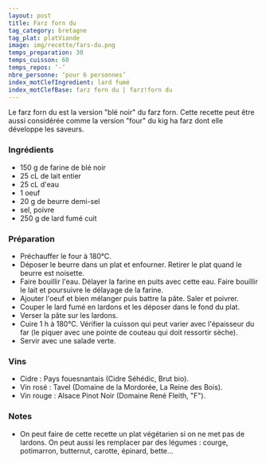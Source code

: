 ```yaml
---
layout: post
title: Farz forn du
tag_category: bretagne
tag_plat: platViande
image: img/recette/fars-du.png
temps_preparation: 30
temps_cuisson: 60
temps_repos: ‘-‘
nbre_personne: ‘pour 6 personnes’
index_motClefIngredient: lard fumé
index_motClefBase: farz forn du | farz!forn du
---
```


Le farz forn du est la version "blé noir" du farz forn. Cette recette peut être aussi considérée comme la version "four" du kig ha farz dont elle développe les saveurs.

### Ingrédients
* 150 g de farine de blé noir
* 25 cL de lait entier
* 25 cL d'eau
* 1 oeuf
* 20 g de beurre demi-sel
* sel, poivre
* 250 g de lard fumé cuit

### Préparation
* Préchauffer le four à 180°C.
* Déposer le beurre dans un plat et enfourner. Retirer le plat quand le beurre est noisette.
* Faire bouillir l'eau. Délayer la farine en puits avec cette eau. Faire bouillir le lait et poursuivre le délayage de la farine.
* Ajouter l'oeuf et bien mélanger puis battre la pâte. Saler et poivrer.
* Couper le lard fumé en lardons et les déposer dans le fond du plat.
* Verser la pâte sur les lardons.
* Cuire 1 h à 180°C. Vérifier la cuisson qui peut varier avec l'épaisseur du far (le piquer avec une pointe de couteau qui doit ressortir sèche).
* Servir avec une salade verte.

### Vins
* Cidre : Pays fouesnantais (Cidre Séhédic, Brut bio).
* Vin rosé : Tavel (Domaine de la Mordorée, La Reine des Bois).
* Vin rouge : Alsace Pinot Noir (Domaine René Fleith, "F").

### Notes
* On peut faire de cette recette un plat végétarien si on ne met pas de lardons. On peut aussi les remplacer par des légumes : courge, potimarron, butternut, carotte, épinard, bette...
